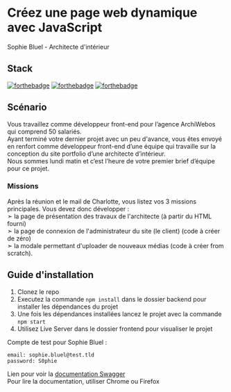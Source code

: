 # Créez une page web dynamique avec JavaScript
Sophie Bluel - Architecte d'intérieur
## Stack
[![forthebadge](https://forthebadge.com/images/badges/uses-html.svg)](https://forthebadge.com)
[![forthebadge](https://forthebadge.com/images/badges/uses-css.svg)](https://forthebadge.com)
[![forthebadge](https://forthebadge.com/images/badges/uses-js.svg)](https://forthebadge.com)
## Scénario
Vous travaillez comme développeur front-end pour l’agence ArchiWebos qui comprend 50 salariés.  
Ayant terminé votre dernier projet avec un peu d'avance, vous êtes envoyé en renfort comme développeur front-end d’une équipe qui travaille sur la conception du site portfolio d’une architecte d’intérieur.  
Nous sommes lundi matin et c’est l’heure de votre premier brief d’équipe pour ce projet.  
### Missions
Après la réunion et le mail de Charlotte, vous listez vos 3 missions principales. Vous devez donc développer :  
  ➣ la page de présentation des travaux de l'architecte (à partir du HTML fourni)  
  ➣ la page de connexion de l'administrateur du site (le client) (code à créer de zéro)  
  ➣ la modale permettant d'uploader de nouveaux médias (code à créer from scratch).  
## Guide d'installation
1. Clonez le repo  
2. Executez la commande `npm install` dans le dossier backend pour installer les dépendances du projet  
3. Une fois les dépendances installées lancez le projet avec la commande `npm start`
4. Utilisez Live Server dans le dossier frontend pour visualiser le projet
   
Compte de test pour Sophie Bluel :  
```
email: sophie.bluel@test.tld
password: S0phie
```  
Lien pour voir la [documentation Swagger](http://localhost:5678/api-docs/)  
Pour lire la documentation, utiliser Chrome ou Firefox
    
    

